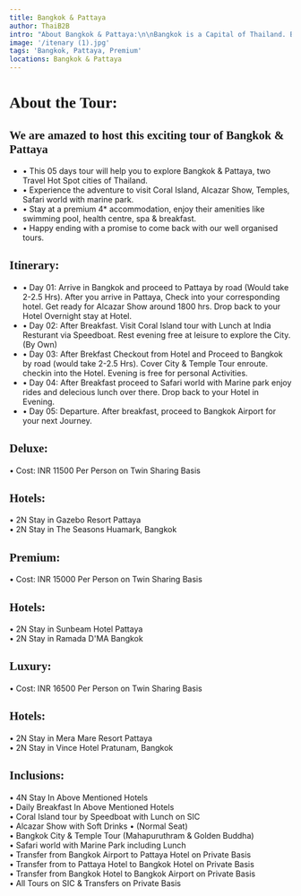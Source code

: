 ```yaml
---
title: Bangkok & Pattaya
author: ThaiB2B
intro: "About Bangkok & Pattaya:\n\nBangkok is a Capital of Thailand. Bangkok is a travel hot spot in Southeast Asia. The 'City of Angels' has funky markets, upmarket malls, a riverside full of surprises, a vibrant nightlife and much more.\n\nPattaya is one the most developed tourist destination in Thailand which has a tropical climate througout the year. Pattaya is home to many water theme parks and lots of sightseeings places. Along the beaches run various shops, hotels, bars, restaurants etc offering you lip-smacking local cuisine and street food."
image: '/itenary (1).jpg'
tags: 'Bangkok, Pattaya, Premium'
locations: Bangkok & Pattaya
---
```


<h1 style="font-family: Satisfy" class="mt-5 text-green">About the Tour:</h1>

<h2 style="font-family: Satisfy" class="mt-3 text-green">We are amazed to host this exciting tour of Bangkok & Pattaya</h2>

<ul class="mt-3 text-secondary point list-unstyled d-flex flex-column">
    <li>
        &bull; This 05 days tour will help you to explore Bangkok & Pattaya, two Travel Hot Spot cities of Thailand.
    </li>
    <li>
        &bull; Experience the adventure to visit Coral Island, Alcazar Show, Temples, Safari world with marine park.
    </li>
    <li>
        &bull; Stay at a premium 4* accommodation, enjoy their amenities like swimming pool, health centre, spa & breakfast.
    </li>
    <li>
        &bull; Happy ending with a promise to come back with our well organised tours.
    </li>
</ul>

<h2 style="font-family: Satisfy" class="mt-5 text-green">Itinerary:</h2>

<ul class="mt-3 text-secondary point list-unstyled d-flex flex-column">
    <li>
        &bull; Day 01: Arrive in Bangkok and proceed to Pattaya by road (Would take 2-2.5 Hrs). After you arrive in Pattaya, Check into your corresponding hotel. Get ready for Alcazar Show around 1800 hrs. Drop back to your Hotel Overnight stay at Hotel.
    </li>
    <li class="mt-2">
        &bull; Day 02: After Breakfast. Visit Coral Island tour with Lunch at India Resturant via Speedboat. Rest evening free at leisure to explore the City.(By Own)
    </li>
    <li class="mt-2">
        &bull; Day 03: After Brekfast Checkout from Hotel and Proceed to Bangkok by road (would take 2-2.5 Hrs). Cover City & Temple Tour enroute. checkin into the Hotel. Evening is free for personal Activities.
    </li>
    <li class="mt-2">
        &bull; Day 04: After Breakfast proceed to Safari world with Marine park enjoy rides and delecious lunch over there. Drop back to your Hotel in Evening.
    </li>
    <li class="mt-2">
        &bull; Day 05: Departure. After breakfast, proceed to Bangkok Airport for your next Journey.
    </li>
</ul>

<h2 style="font-family: Satisfy" class="mt-5 text-green">Deluxe:</h2>
<span class="point text-secondary">
    &bull; Cost: INR 11500 Per Person on Twin Sharing Basis
</span>

<h2 style="font-family: Satisfy" class="mt-5 text-green">Hotels:</h2>
<span class="point text-secondary">
    &bull; 2N Stay in Gazebo Resort Pattaya
</span><br />
<span class="point text-secondary">
    &bull; 2N Stay in The Seasons Huamark, Bangkok
</span>

<h2 style="font-family: Satisfy" class="mt-5 text-green">Premium:</h2>
<span class="point text-secondary">
    &bull; Cost: INR 15000 Per Person on Twin Sharing Basis
</span>

<h2 style="font-family: Satisfy" class="mt-5 text-green">Hotels:</h2>
<span class="point text-secondary">
    &bull; 2N Stay in Sunbeam Hotel Pattaya
</span><br />
<span class="point text-secondary">
    &bull; 2N Stay in Ramada D'MA Bangkok
</span>

<h2 style="font-family: Satisfy" class="mt-5 text-green">Luxury:</h2>
<span class="point text-secondary">
    &bull; Cost: INR 16500 Per Person on Twin Sharing Basis
</span>

<h2 style="font-family: Satisfy" class="mt-5 text-green">Hotels:</h2>
<span class="point text-secondary">
    &bull; 2N Stay in Mera Mare Resort Pattaya
</span><br />
<span class="point text-secondary">
    &bull; 2N Stay in Vince Hotel Pratunam, Bangkok
</span>

<h2 style="font-family: Satisfy" class="mt-5 text-green">Inclusions:</h2>
<span class="point text-secondary">
    &bull; 4N Stay In Above Mentioned Hotels
</span><br />
<span class="point text-secondary">
    &bull; Daily Breakfast In Above Mentioned Hotels
</span><br />
<span class="point text-secondary">
    &bull; Coral Island tour by Speedboat with Lunch on SIC
</span><br />
<span class="point text-secondary">
    &bull; Alcazar Show with Soft Drinks &bull; (Normal Seat)
</span><br />
<span class="point text-secondary">
    &bull; Bangkok City & Temple Tour (Mahapuruthram & Golden Buddha)
</span><br />
<span class="point text-secondary">
    &bull; Safari world with Marine Park including Lunch
</span><br />
<span class="point text-secondary">
    &bull; Transfer from Bangkok Airport to Pattaya Hotel on Private Basis
</span><br />
<span class="point text-secondary">
    &bull; Transfer from to Pattaya Hotel to Bangkok Hotel on Private Basis
</span><br />
<span class="point text-secondary">
    &bull; Transfer from Bangkok Hotel to Bangkok Airport on Private Basis
</span><br />
<span class="point text-secondary">
    &bull; All Tours on SIC & Transfers on Private Basis
</span><br />